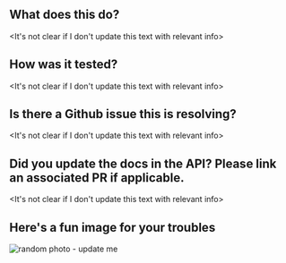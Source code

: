 ## What does this do?
\<It's not clear if I don't update this text with relevant info\>

## How was it tested?
\<It's not clear if I don't update this text with relevant info\>

## Is there a Github issue this is resolving?
\<It's not clear if I don't update this text with relevant info\>

## Did you update the docs in the API? Please link an associated PR if applicable.
\<It's not clear if I don't update this text with relevant info\>

## Here's a fun image for your troubles
![random photo - update me](https://picsum.photos/200)

